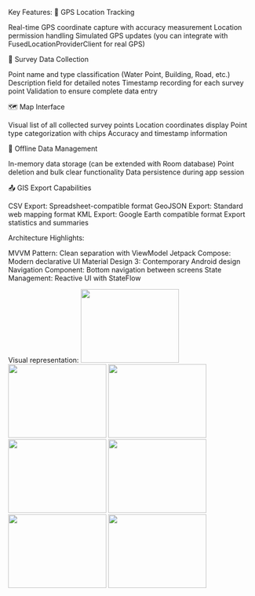 Key Features:
📍 GPS Location Tracking

Real-time GPS coordinate capture with accuracy measurement
Location permission handling
Simulated GPS updates (you can integrate with FusedLocationProviderClient for real GPS)

📝 Survey Data Collection

Point name and type classification (Water Point, Building, Road, etc.)
Description field for detailed notes
Timestamp recording for each survey point
Validation to ensure complete data entry

🗺️ Map Interface

Visual list of all collected survey points
Location coordinates display
Point type categorization with chips
Accuracy and timestamp information

💾 Offline Data Management

In-memory data storage (can be extended with Room database)
Point deletion and bulk clear functionality
Data persistence during app session

📤 GIS Export Capabilities

CSV Export: Spreadsheet-compatible format
GeoJSON Export: Standard web mapping format
KML Export: Google Earth compatible format
Export statistics and summaries

Architecture Highlights:

MVVM Pattern: Clean separation with ViewModel
Jetpack Compose: Modern declarative UI
Material Design 3: Contemporary Android design
Navigation Component: Bottom navigation between screens
State Management: Reactive UI with StateFlow

Visual representation:
        <img src="https://github.com/user-attachments/assets/297f1e0f-097f-4431-a09e-1ddefb654341" width="200" height="150">
        <img src="https://github.com/user-attachments/assets/3b501307-858e-4cb0-9400-82868a46132e" width="200" height="150">
        <img src="https://github.com/user-attachments/assets/2b41587e-cf20-4848-801e-9ca10a1c0408" width="200" height="150">        
        <img src="https://github.com/user-attachments/assets/39403d84-b97b-4ccc-896c-4e6f14f63a84" width="200" height="150">
        <img src="https://github.com/user-attachments/assets/6c690269-eca2-4396-89cd-1e272e787098" width="200" height="150">
        <img src="https://github.com/user-attachments/assets/74b0694e-eb14-44da-9a29-897b4c6fa121" width="200" height="150">
        <img src="https://github.com/user-attachments/assets/0d09c2fe-f51f-49dc-9d69-6e0adb45b324" width="200" height="150">




